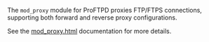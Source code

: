 The `mod_proxy` module for ProFTPD proxies FTP/FTPS connections, supporting
both forward and reverse proxy configurations.

See the [mod_proxy.html](https://htmlpreview.github.io/?https://github.com/Castaglia/proftpd-mod_proxy/blob/master/mod_proxy.html) documentation for more details.
